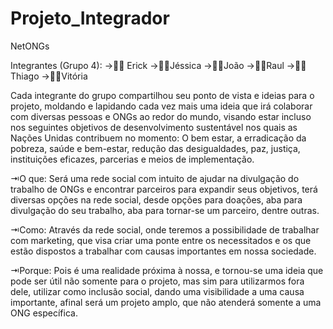 # Projeto_Integrador

NetONGs

Integrantes (Grupo 4): 
→👨‍💻 Erick
→👨‍💻Jéssica
→👨‍💻João
→👨‍💻Raul
→👨‍💻Thiago
→👨‍💻Vitória

Cada integrante do grupo compartilhou seu ponto de vista e ideias para o projeto, moldando e lapidando cada vez mais uma ideia que irá colaborar com diversas pessoas e ONGs ao redor do mundo, visando estar incluso nos seguintes objetivos de desenvolvimento sustentável nos quais as Nações Unidas contribuem no momento:
O bem estar, a erradicação da pobreza, saúde e bem-estar, redução das desigualdades, paz, justiça, instituições eficazes, parcerias e meios de implementação.
<p>
⇥O que:
Será uma rede social com intuito de ajudar na divulgação do trabalho de ONGs e encontrar parceiros para expandir seus objetivos, terá diversas opções na rede social, desde opções para doações, aba para divulgação do seu trabalho, aba para tornar-se um parceiro, dentre outras.
</p>
<p>
⇥Como:
Através da rede social, onde teremos a possibilidade de trabalhar com marketing, que visa criar uma ponte entre os necessitados e os que estão dispostos a trabalhar com causas importantes em nossa sociedade.
</p>
<p>
⇥Porque: 
Pois é uma realidade próxima à nossa, e tornou-se uma ideia que pode ser útil não somente para o projeto, mas sim para utilizarmos fora dele, utilizar como inclusão social, dando uma visibilidade a uma causa importante, afinal será um projeto amplo, que não atenderá somente a uma ONG específica.
 </p>
